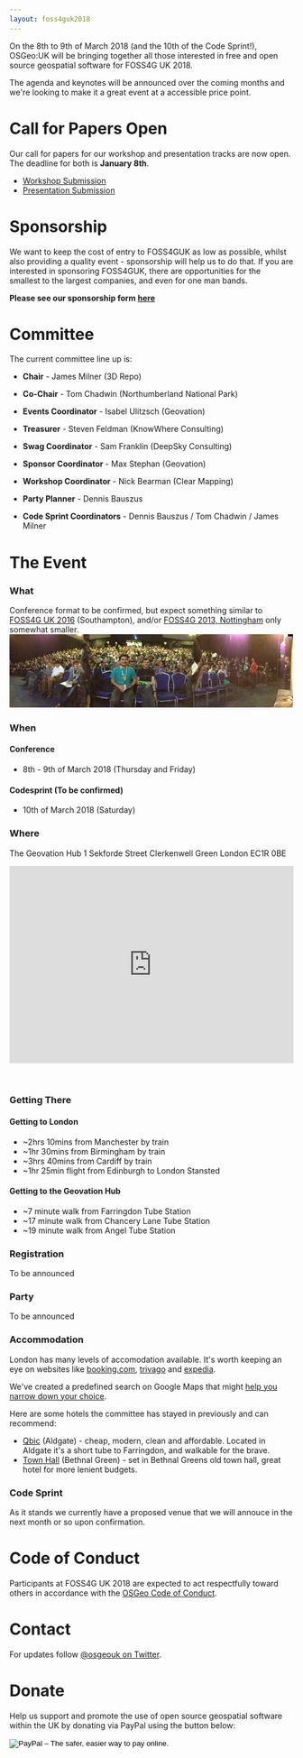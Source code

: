 ```yaml
---
layout: foss4guk2018
---
```


<!-- <h1> FOSS4G UK 2018 </h1> -->

On the 8th to 9th of March 2018 (and the 10th of the Code Sprint!), OSGeo:UK will be bringing together all those interested in free and open source geospatial software for FOSS4G UK 2018. 

The agenda and keynotes will be announced over the coming months and we're looking to make it a great event at a accessible price point.

# Call for Papers Open

Our call for papers for our workshop and presentation tracks are now open. The deadline for both is **January 8th**.

* [Workshop Submission](https://docs.google.com/forms/d/1EkvwsftL_pFEZTy4GQSwZDvFVNo4H42M10i5nc1p3Jw/)
* [Presentation Submission](https://docs.google.com/forms/d/1KGQAkCUIV_ucWIFzTDplD7LkLwGVC6U4LZS7YJ4wUpw/)

# Sponsorship

We want to keep the cost of entry to FOSS4GUK as low as possible, whilst also providing a quality event - sponsorship will help us to do that. If you are interested in sponsoring FOSS4GUK, there are opportunities for the smallest to the largest companies, and even for one man bands. 

**Please see our sponsorship form [here](https://docs.google.com/forms/d/17Qu_bqh6U_gkkv1KK6QLSWdwaTXnAwibh-G4gW0nhU0/edit)**

# Committee 

The current committee line up is:

* **Chair** - James Milner (3D Repo)
* **Co-Chair** - Tom Chadwin (Northumberland National Park)
* **Events Coordinator** - Isabel Ulitzsch (Geovation)
* **Treasurer** - Steven Feldman (KnowWhere Consulting)
* **Swag Coordinator** - Sam Franklin (DeepSky Consulting)
* **Sponsor Coordinator** - Max Stephan (Geovation)
* **Workshop Coordinator** - Nick Bearman (Clear Mapping)
* **Party Planner** - Dennis Bauszus

* **Code Sprint Coordinators** - Dennis Bauszus / Tom Chadwin / James Milner

# The Event

### What

Conference format to be confirmed, but expect something similar to [FOSS4G UK 2016](http://uk.osgeo.org/foss4guk2016/) (Southampton), and/or [FOSS4G 2013, Nottingham](http://2013.foss4g.org/) only somewhat smaller.
[![FOSS4G 2013](./images/foss4g2013.jpg)](./images/foss4g2013.jpg)

### When

#### Conference 
* 8th - 9th of March 2018 (Thursday and Friday)

#### Codesprint (To be confirmed)
* 10th of March 2018 (Saturday)

### Where

The Geovation Hub
1 Sekforde Street
Clerkenwell Green
London
EC1R 0BE

<iframe src="https://a.tiles.mapbox.com/v4/ordnancesurvey.m41j649p/zoompan.html?access_token=pk.eyJ1Ijoib3JkbmFuY2VzdXJ2ZXkiLCJhIjoicmR0dXZkQSJ9.aERX_Ol_wRfwgC2Onl9__g#17/51.52377/-0.10425" width="100%" height="350px" style="border: none; padding-bottom: 30px;"></iframe>

### Getting There

#### Getting to London 
* ~2hrs 10mins from Manchester by train
* ~1hr 30mins from Birmingham by train
* ~3hrs 40mins from Cardiff by train
* ~1hr 25min flight from Edinburgh to London Stansted

#### Getting to the Geovation Hub
* ~7 minute walk from Farringdon Tube Station
* ~17 minute walk from Chancery Lane Tube Station
* ~19 minute walk from Angel Tube Station 

### Registration

To be announced

### Party

To be announced

### Accommodation

London has many levels of accomodation available. It's worth keeping an eye on websites like [booking.com](https://www.booking.com/), [trivago](https://www.trivago.co.uk/) and [expedia](https://www.expedia.co.uk/Hotels). 

We've created a predefined search on Google Maps that might [help you narrow down your choice](https://encrypted.google.com/search?safe=strict&hl=en&rlla=0&hotel_dates=2018-03-07%2C2018-03-10&sz=14&hotel_ds=1&tbm=lcl&ei=xwUsWomTOcT_ULarj8AE&hotel_occupancy=2&q=hotels&oq=hotels&gs_l=psy-ab.3...109705.110150.0.110267.6.4.0.0.0.0.0.0..0.0....0...1c.1.64.psy-ab..6.0.0....0.RhrW4b011bg#rlfi=hd:2018-03-07,2018-03-10;si:;mv:!1m3!1d40195.88868441375!2d-0.07171367998103051!3d51.510579556401375!3m2!1i1500!2i777!4f13.1;tbs:lf_hd:-1,lf_ho:2,lrf:!1m4!1u13!2m2!13m1!1b1!1m4!1u10!2m2!11m1!1e6!1m4!1u10!2m2!11m1!1e4!1m4!1u10!2m2!11m1!1e5!1m4!1u10!2m2!11m1!1e10!1m4!1u10!2m2!11m1!1e2!1m4!1u10!2m2!11m1!1e1!1m4!1u10!2m2!11m1!1e3!1m4!1u10!2m2!11m1!1e7!2m1!1e4!2m1!1e13!2m25!1e10!4m2!11m1!1e6!4m2!11m1!1e4!4m2!11m1!1e5!4m2!11m1!1e10!4m2!11m1!1e2!4m2!11m1!1e1!4m2!11m1!1e3!4m2!11m1!1e7!2m7!1e17!4m2!17m1!1e3!4m2!17m1!1e8!2m26!1e7!4m4!7m3!1m1!1u150!3sGBP!4m4!7m3!1m1!1u200!3sGBP!4m4!7m3!1m1!1u250!3sGBP!4m4!7m3!1m1!1u400!3sGBP!5m4!7m3!1m1!1u153!3sGBP!2m4!1e2!5m2!2m1!2e8!3sIAE,lf:1,lf_ui:6).

Here are some hotels the committee has stayed in previously and can recommend:

* [Qbic](https://qbichotels.com/london-city/) (Aldgate) - cheap, modern, clean and affordable. Located in Aldgate it's a short tube to Farringdon, and walkable for the brave.
* [Town Hall](https://www.townhallhotel.com/) (Bethnal Green) - set in Bethnal Greens old town hall, great hotel for more lenient budgets.


### Code Sprint

As it stands we currently have a proposed venue that we will annouce in the next month or so upon confirmation. 

<!-- ### Students

Thanks to the generosity of the AGI and our other sponsors we have some free places available for students.  If you would like to attend FOSS4GUK mail the team at osgeouk@gmail.com with the subject 'Student Bursary' telling them: 

 * The details of your current course of study
 * Why you want to attend FOSS4G UK?
 * Day 1, Day 2 or both?
 * Are you prepared to offer a small amount of time to help the organisers?

**Confirm that you can meet your own travel and accommodation costs - FOSS4GUK will pay the delegate fee, lunches and attendance at the party on Tuesday night** -->

# Code of Conduct
Participants at FOSS4G UK 2018 are expected to act respectfully toward others in accordance with the [OSGeo Code of Conduct](http://www.osgeo.org/code_of_conduct).

# Contact

For updates follow [@osgeouk on Twitter](https://twitter.com/osgeouk).

# Donate

Help us support and promote the use of open source geospatial software within the UK by donating via PayPal using the button below:

<form action="https://www.paypal.com/cgi-bin/webscr" method="post" target="_top">
<input type="hidden" name="cmd" value="_s-xclick">
<input type="hidden" name="hosted_button_id" value="42G7PKK5YV6NU">
<input type="image" src="https://www.paypalobjects.com/en_US/GB/i/btn/btn_donateCC_LG.gif" border="0" name="submit" alt="PayPal – The safer, easier way to pay online.">
<img alt="" border="0" src="https://www.paypalobjects.com/en_GB/i/scr/pixel.gif" width="1" height="1">
</form>

